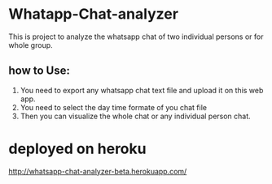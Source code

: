 # Whatapp-Chat-analyzer
This is project to analyze the whatsapp chat of two individual persons or for whole group.
## how to Use:
1. You need to export any whatsapp chat text file and upload it on this web app.
2. You need to select the day time formate of you chat file
3. Then you can visualize the whole chat or any individual person chat.

# deployed on heroku
http://whatsapp-chat-analyzer-beta.herokuapp.com/

